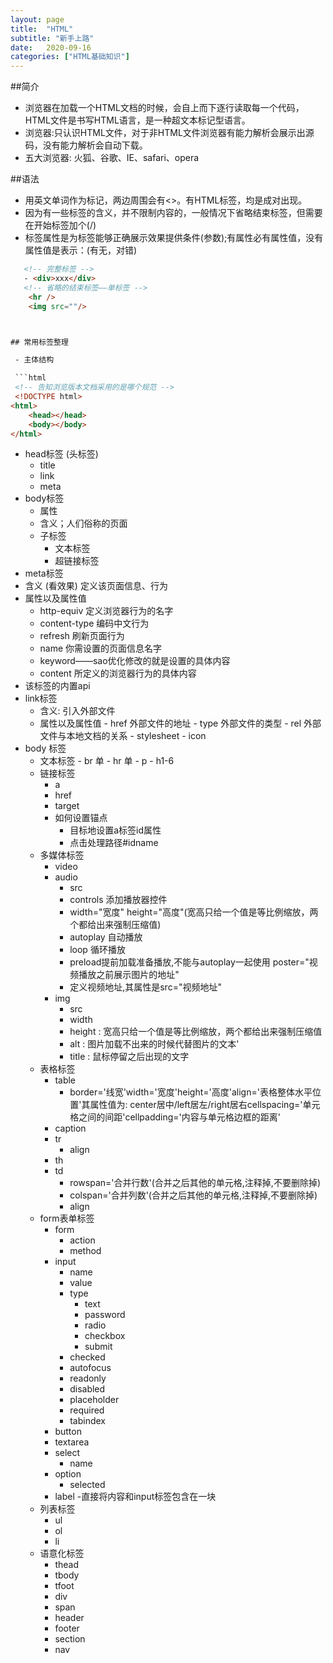 ```yaml
---
layout: page
title:  "HTML"
subtitle: "新手上路"
date:   2020-09-16 
categories: ["HTML基础知识"]
---
```


##简介

 - 浏览器在加载一个HTML文档的时候，会自上而下逐行读取每一个代码，HTML文件是书写HTML语言，是一种超文本标记型语言。
 - 浏览器:只认识HTML文件，对于非HTML文件浏览器有能力解析会展示出源码，没有能力解析会自动下载。
 - 五大浏览器: 火狐、谷歌、IE、safari、opera

 ##语法

 - 用英文单词作为标记，两边周围会有<>。有HTML标签，均是成对出现。
 - 因为有一些标签的含义，并不限制内容的，一般情况下省略结束标签，但需要在开始标签加个(/)
 - 标签属性是为标签能够正确展示效果提供条件(参数);有属性必有属性值，没有属性值是表示：(有无，对错)



```HTML
   <!-- 完整标签 -->
   - <div>xxx</div>
   <!-- 省略的结束标签——单标签 -->
    <hr />
    <img src=""/>



## 常用标签整理

 - 主体结构

 ```html
 <!-- 告知浏览版本文档采用的是哪个规范 -->
 <!DOCTYPE html>
<html>
    <head></head>
    <body></body>
</html>
```
- head标签 (头标签)
    - title
    - link
    - meta
- body标签
    - 属性
    - 含义；人们俗称的页面
    - 子标签 
      - 文本标签
      - 超链接标签
- meta标签
 - 含义 (看效果) 定义该页面信息、行为
 - 属性以及属性值
      - http-equiv 定义浏览器行为的名字
      - content-type 编码中文行为
      - refresh 刷新页面行为
    - name 你需设置的页面信息名字
    - keyword——sao优化修改的就是设置的具体内容
    - content 所定义的浏览器行为的具体内容
 - 该标签的内置api
 - link标签 
    - 含义: 引入外部文件
    - 属性以及属性值
          - href 外部文件的地址
          - type 外部文件的类型
          - rel  外部文件与本地文档的关系
            - stylesheet
            - icon 
 - body 标签
    - 文本标签
          - br 单
          - hr 单
          - p
          - h1-6
    - 链接标签
      - a  
       - href
       - target
       - 如何设置锚点
         - 目标地设置a标签id属性
         - 点击处理路径#idname
    - 多媒体标签
      - video
      - audio
         - src
         - controls 添加播放器控件
         - width="宽度" height="高度"(宽高只给一个值是等比例缩放，两个都给出来强制压缩值)   
         - autoplay 自动播放
         - loop 循环播放
         - preload提前加载准备播放,不能与autoplay一起使用 poster="视频播放之前展示图片的地址"
         - 定义视频地址,其属性是src="视频地址"
      - img
         - src
         - width
         - height : 宽高只给一个值是等比例缩放，两个都给出来强制压缩值
         - alt : 图片加载不出来的时候代替图片的文本'
         - title : 鼠标停留之后出现的文字
    - 表格标签  
      - table 
         - border='线宽'width='宽度'height='高度'align='表格整体水平位置'其属性值为: center居中/left居左/right居右cellspacing='单元格之间的间距'cellpadding='内容与单元格边框的距离'
      - caption
      - tr 
         - align
      - th
      - td
         - rowspan='合并行数'(合并之后其他的单元格,注释掉,不要删除掉)
         - colspan='合并列数'(合并之后其他的单元格,注释掉,不要删除掉)
         - align
    - form表单标签
      - form
         - action
         - method
      - input
         - name
         - value
         - type
           - text
           - password
           - radio
           - checkbox
           - submit
         - checked
         - autofocus
         - readonly
         - disabled
         - placeholder
         - required
         - tabindex
      - button
      - textarea
      - select
         - name
      - option
         - selected
      - label
         -直接将内容和input标签包含在一块      
    - 列表标签
      - ul
      - ol
      - li
    - 语意化标签
      - thead
      - tbody
      - tfoot
      - div
      - span
      - header
      - footer
      - section
      - nav


                    
